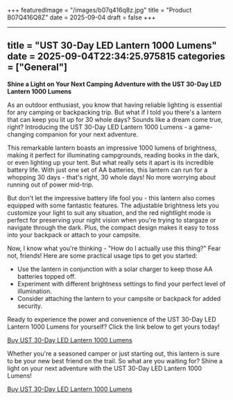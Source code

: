 +++
featuredImage = "/images/b07q416q8z.jpg"
title = "Product B07Q416Q8Z"
date = 2025-09-04
draft = false
+++

---
title = "UST 30-Day LED Lantern 1000 Lumens"
date = 2025-09-04T22:34:25.975815
categories = ["General"]
---
**Shine a Light on Your Next Camping Adventure with the UST 30-Day LED Lantern 1000 Lumens**

As an outdoor enthusiast, you know that having reliable lighting is essential for any camping or backpacking trip. But what if I told you there's a lantern that can keep you lit up for 30 whole days? Sounds like a dream come true, right? Introducing the UST 30-Day LED Lantern 1000 Lumens - a game-changing companion for your next adventure.

This remarkable lantern boasts an impressive 1000 lumens of brightness, making it perfect for illuminating campgrounds, reading books in the dark, or even lighting up your tent. But what really sets it apart is its incredible battery life. With just one set of AA batteries, this lantern can run for a whopping 30 days - that's right, 30 whole days! No more worrying about running out of power mid-trip.

But don't let the impressive battery life fool you - this lantern also comes equipped with some fantastic features. The adjustable brightness lets you customize your light to suit any situation, and the red nightlight mode is perfect for preserving your night vision when you're trying to stargaze or navigate through the dark. Plus, the compact design makes it easy to toss into your backpack or attach to your campsite.

Now, I know what you're thinking - "How do I actually use this thing?" Fear not, friends! Here are some practical usage tips to get you started:

* Use the lantern in conjunction with a solar charger to keep those AA batteries topped off.
* Experiment with different brightness settings to find your perfect level of illumination.
* Consider attaching the lantern to your campsite or backpack for added security.

Ready to experience the power and convenience of the UST 30-Day LED Lantern 1000 Lumens for yourself? Click the link below to get yours today!

[Buy UST 30-Day LED Lantern 1000 Lumens](https://www.amazon.com/dp/B07Q416Q8Z)

Whether you're a seasoned camper or just starting out, this lantern is sure to be your new best friend on the trail. So what are you waiting for? Shine a light on your next adventure with the UST 30-Day LED Lantern 1000 Lumens!

[Buy UST 30-Day LED Lantern 1000 Lumens](https://www.amazon.com/dp/B07Q416Q8Z)
